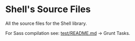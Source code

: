 # Shell's Source Files

All the source files for the Shell library.

For Sass compilation see: [test/README.md](../test/README.md) -> Grunt Tasks.
